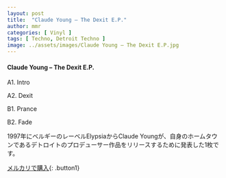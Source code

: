 ```yaml
---
layout: post
title:  "Claude Young – The Dexit E.P."
author: mmr
categories: [ Vinyl ]
tags: [ Techno, Detroit Techno ]
image: ../assets/images/Claude Young – The Dexit E.P.jpg
---
```


#### Claude Young – The Dexit E.P.

A1. Intro

A2. Dexit

B1. Prance

B2. Fade

1997年にベルギーのレーベルElypsiaからClaude Youngが、自身のホームタウンであるデトロイトのプロデューサー作品をリリースするために発表した1枚です。

[メルカリで購入](https://jp.mercari.com/item/m84836534062){: .button1}

